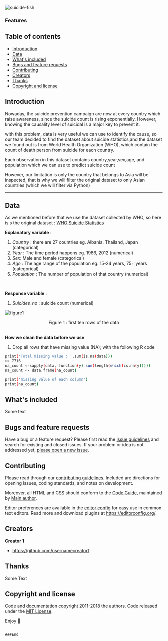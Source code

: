 

![suicide-fish](https://c.tenor.com/clmSODIfyZcAAAAC/suicide-fish.gif)


### Features


## Table of contents

- [Introduction](#Introduction)
- [Data](#Data)
- [What's included](#whats-included)
- [Bugs and feature requests](#bugs-and-feature-requests)
- [Contributing](#contributing)
- [Creators](#creators)
- [Thanks](#thanks)
- [Copyright and license](#copyright-and-license)


## Introduction

Nowaday, the suicide prevention campaign are now at every country which raise awareness, since the suicide count is rising exponentially. However, knowing the causality level of suicidal is a major key to prevent it. 

with this problem, data is very useful we can use to identify the cause, so our team decided to find the dataset about suicide statistics,and the dataset we found out is from World Health Organization (WHO), which contain the count of death person from suicide for each country.

Each observation in this dataset contains country,year,sex,age, and population which we can use to predict suicide count

However, our limitation is only the country that belongs to Asia will be inspected, that is why we will filter the original dataset to only Asian countries (which we will filter via Python)

---
## Data
As we mentioned before that we use the dataset collected by WHO, so here is s the original dataset : [WHO Suicide Statistics](https://www.kaggle.com/szamil/who-suicide-statistics)

**Explanatory variable** :
1. *Country* : there are 27 countries eg. Albania, Thailand, Japan (categorical)
2. *Year* : The time period happens eg. 1986, 2012 (numerical)
3. *Sex*: Male and female (categorical)
4. *Age* : The age range of the population eg. 15-24 years, 75+ years (categorical)
5. *Population* : The number of population of that country (numerical)
<br>

**Response variable** : 
1. *Suicides_no* : suicide count (numerical)

![figure1](https://github.com/wallik2/Suicide_rate_Poisson_regression/blob/main/figure/fig1.png?raw=true)
<center>Figure 1 : first ten rows of the data</center>

<br>

**How we clean the data before we use**
1. Drop all rows that have missing value (NA); with the following R code

```sh
print('Total missing value : ',sum(is.na(data)))
>> 7716
na_count <-sapply(data, function(y) sum(length(which(is.na(y)))))
na_count <- data.frame(na_count)

print('missing value of each column')
print(na_count)
```
## What's included

Some text



## Bugs and feature requests

Have a bug or a feature request? Please first read the [issue guidelines](https://reponame/blob/master/CONTRIBUTING.md) and search for existing and closed issues. If your problem or idea is not addressed yet, [please open a new issue](https://reponame/issues/new).

## Contributing

Please read through our [contributing guidelines](https://reponame/blob/master/CONTRIBUTING.md). Included are directions for opening issues, coding standards, and notes on development.

Moreover, all HTML and CSS should conform to the [Code Guide](https://github.com/mdo/code-guide), maintained by [Main author](https://github.com/usernamemainauthor).

Editor preferences are available in the [editor config](https://reponame/blob/master/.editorconfig) for easy use in common text editors. Read more and download plugins at <https://editorconfig.org/>.

## Creators

**Creator 1**

- <https://github.com/usernamecreator1>

## Thanks

Some Text

## Copyright and license

Code and documentation copyright 2011-2018 the authors. Code released under the [MIT License](https://reponame/blob/master/LICENSE).

Enjoy :metal:

```

###End
